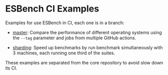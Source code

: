# ESBench CI Examples

Examples for use ESBench in CI, each one is in a branch:

- [master](https://github.com/ESBenchmark/ci-examples/tree/master): Compare the performance of different operating systems using the `--tag` parameter and jobs from multiple GitHub actions.

- [sharding](https://github.com/ESBenchmark/ci-examples/tree/sharding): Speed up benchmarks by run benchmark simultaneously with 3 machines, each running one third of the suites.

These examples are separated from the core repository to avoid slow down its CI.
